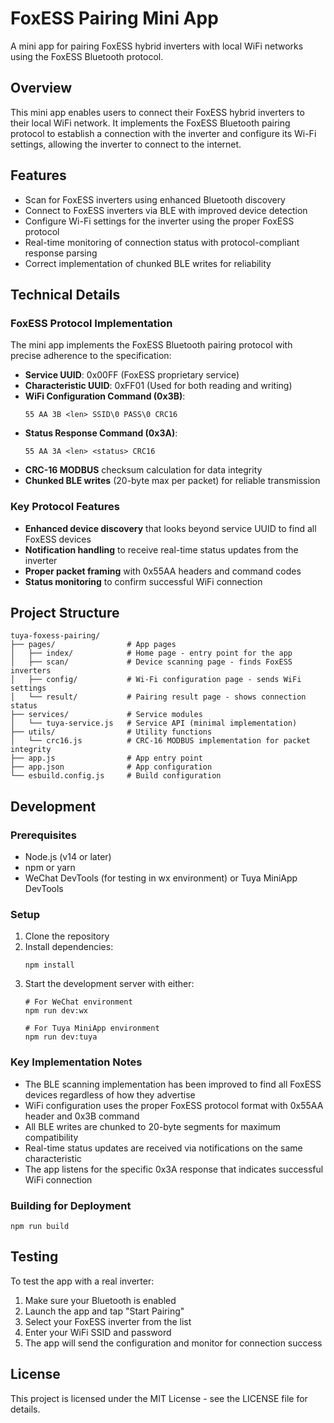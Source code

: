 # FoxESS Pairing Mini App

A mini app for pairing FoxESS hybrid inverters with local WiFi networks using the FoxESS Bluetooth protocol.

## Overview

This mini app enables users to connect their FoxESS hybrid inverters to their local WiFi network. It implements the FoxESS Bluetooth pairing protocol to establish a connection with the inverter and configure its Wi-Fi settings, allowing the inverter to connect to the internet.

## Features

- Scan for FoxESS inverters using enhanced Bluetooth discovery
- Connect to FoxESS inverters via BLE with improved device detection
- Configure Wi-Fi settings for the inverter using the proper FoxESS protocol
- Real-time monitoring of connection status with protocol-compliant response parsing
- Correct implementation of chunked BLE writes for reliability

## Technical Details

### FoxESS Protocol Implementation

The mini app implements the FoxESS Bluetooth pairing protocol with precise adherence to the specification:

- **Service UUID**: 0x00FF (FoxESS proprietary service)
- **Characteristic UUID**: 0xFF01 (Used for both reading and writing)
- **WiFi Configuration Command (0x3B)**: 
  ```
  55 AA 3B <len> SSID\0 PASS\0 CRC16
  ```
- **Status Response Command (0x3A)**:
  ```
  55 AA 3A <len> <status> CRC16
  ```
- **CRC-16 MODBUS** checksum calculation for data integrity
- **Chunked BLE writes** (20-byte max per packet) for reliable transmission

### Key Protocol Features

- **Enhanced device discovery** that looks beyond service UUID to find all FoxESS devices
- **Notification handling** to receive real-time status updates from the inverter
- **Proper packet framing** with 0x55AA headers and command codes
- **Status monitoring** to confirm successful WiFi connection

## Project Structure

```
tuya-foxess-pairing/
├── pages/                # App pages
│   ├── index/            # Home page - entry point for the app
│   ├── scan/             # Device scanning page - finds FoxESS inverters
│   ├── config/           # Wi-Fi configuration page - sends WiFi settings
│   └── result/           # Pairing result page - shows connection status
├── services/             # Service modules
│   └── tuya-service.js   # Service API (minimal implementation)
├── utils/                # Utility functions
│   └── crc16.js          # CRC-16 MODBUS implementation for packet integrity
├── app.js                # App entry point
├── app.json              # App configuration
└── esbuild.config.js     # Build configuration
```

## Development

### Prerequisites

- Node.js (v14 or later)
- npm or yarn
- WeChat DevTools (for testing in wx environment) or Tuya MiniApp DevTools

### Setup

1. Clone the repository
2. Install dependencies:
   ```
   npm install
   ```
3. Start the development server with either:
   ```
   # For WeChat environment
   npm run dev:wx
   
   # For Tuya MiniApp environment
   npm run dev:tuya
   ```

### Key Implementation Notes

- The BLE scanning implementation has been improved to find all FoxESS devices regardless of how they advertise
- WiFi configuration uses the proper FoxESS protocol format with 0x55AA header and 0x3B command
- All BLE writes are chunked to 20-byte segments for maximum compatibility
- Real-time status updates are received via notifications on the same characteristic
- The app listens for the specific 0x3A response that indicates successful WiFi connection

### Building for Deployment

```
npm run build
```

## Testing

To test the app with a real inverter:

1. Make sure your Bluetooth is enabled
2. Launch the app and tap "Start Pairing"
3. Select your FoxESS inverter from the list
4. Enter your WiFi SSID and password
5. The app will send the configuration and monitor for connection success

## License

This project is licensed under the MIT License - see the LICENSE file for details.
